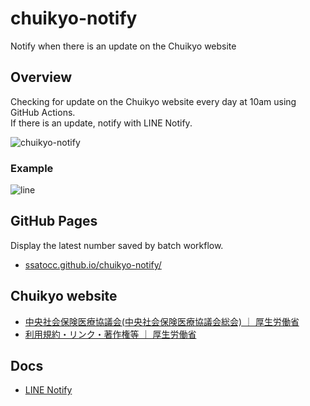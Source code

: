 # chuikyo-notify
Notify when there is an update on the Chuikyo website

## Overview

Checking for update on the Chuikyo website every day at 10am using GitHub Actions.<br>
If there is an update, notify with LINE Notify.

![chuikyo-notify](https://github.com/ssatocc/chuikyo-notify/assets/153752928/895f29b7-36da-4585-81d0-7d2d255934d1)

### Example

![line](https://github.com/ssatocc/chuikyo-notify/assets/153752928/274ed308-fb86-48a0-8e05-a48e022b9eb6)

## GitHub Pages

Display the latest number saved by batch workflow.

- [ssatocc.github.io/chuikyo-notify/](https://ssatocc.github.io/chuikyo-notify/)

## Chuikyo website

- [中央社会保険医療協議会(中央社会保険医療協議会総会) ｜ 厚生労働省](https://www.mhlw.go.jp/stf/shingi/shingi-chuo_128154.html)
- [利用規約・リンク・著作権等 ｜ 厚生労働省](https://www.mhlw.go.jp/chosakuken/index.html)

## Docs

- [LINE Notify](https://notify-bot.line.me/ja/)
